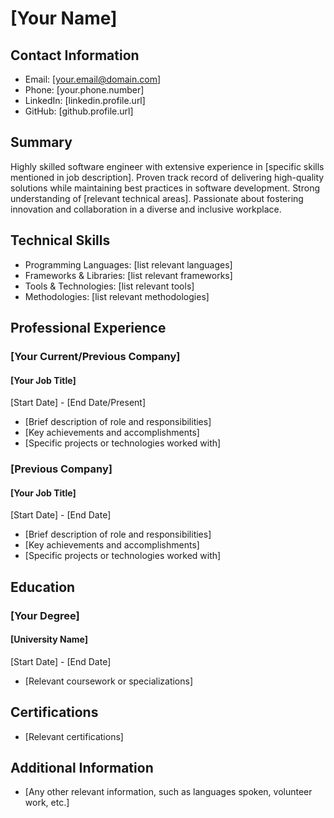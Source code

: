 # [Your Name]
## Contact Information
- Email: [your.email@domain.com]
- Phone: [your.phone.number]
- LinkedIn: [linkedin.profile.url]
- GitHub: [github.profile.url]

## Summary
Highly skilled software engineer with extensive experience in [specific skills mentioned in job description]. Proven track record of delivering high-quality solutions while maintaining best practices in software development. Strong understanding of [relevant technical areas]. Passionate about fostering innovation and collaboration in a diverse and inclusive workplace.

## Technical Skills
- Programming Languages: [list relevant languages]
- Frameworks & Libraries: [list relevant frameworks]
- Tools & Technologies: [list relevant tools]
- Methodologies: [list relevant methodologies]

## Professional Experience
### [Your Current/Previous Company]
#### [Your Job Title]
[Start Date] - [End Date/Present]
- [Brief description of role and responsibilities]
- [Key achievements and accomplishments]
- [Specific projects or technologies worked with]

### [Previous Company]
#### [Your Job Title]
[Start Date] - [End Date]
- [Brief description of role and responsibilities]
- [Key achievements and accomplishments]
- [Specific projects or technologies worked with]

## Education
### [Your Degree]
#### [University Name]
[Start Date] - [End Date]
- [Relevant coursework or specializations]

## Certifications
- [Relevant certifications]

## Additional Information
- [Any other relevant information, such as languages spoken, volunteer work, etc.]
